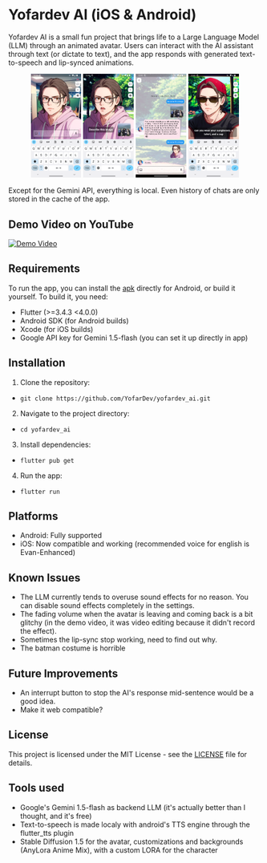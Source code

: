 # Yofardev AI (iOS & Android)

Yofardev AI is a small fun project that brings life to a Large Language Model (LLM) through an animated avatar. Users can interact with the AI assistant through text (or dictate to text), and the app responds with generated text-to-speech and lip-synced animations.

<p align="center">
  <img src="screenshots/1.png" width="20%" />
  <img src="screenshots/2.png" width="20%" />
  <img src="screenshots/3.png" width="20%" />
  <img src="screenshots/4.png" width="20%" />
</p>

Except for the Gemini API, everything is local. Even history of chats are only stored in the cache of the app.

## Demo Video on YouTube

[![Demo Video](https://img.youtube.com/vi/nzVYq8lGkHI/0.jpg)](https://www.youtube.com/watch?v=nzVYq8lGkHI)

## Requirements

To run the app, you can install the [apk](https://github.com/YofarDev/yofardev_ai/releases/) directly for Android, or build it yourself. To build it, you need:

- Flutter (>=3.4.3 <4.0.0)
- Android SDK (for Android builds)
- Xcode (for iOS builds)
- Google API key for Gemini 1.5-flash (you can set it up directly in app)

## Installation

1. Clone the repository:

- `git clone https://github.com/YofarDev/yofardev_ai.git`

2. Navigate to the project directory:

- `cd yofardev_ai`

3. Install dependencies:

- `flutter pub get`

4. Run the app:

- `flutter run`

## Platforms

- Android: Fully supported
- iOS: Now compatible and working (recommended voice for english is Evan-Enhanced)

## Known Issues

- The LLM currently tends to overuse sound effects for no reason. You can disable sound effects completely in the settings.
- The fading volume when the avatar is leaving and coming back is a bit glitchy (in the demo video, it was video editing because it didn't record the effect).
- Sometimes the lip-sync stop working, need to find out why.
- The batman costume is horrible

## Future Improvements

- An interrupt button to stop the AI's response mid-sentence would be a good idea.
- Make it web compatible?

## License

This project is licensed under the MIT License - see the [LICENSE](LICENSE) file for details.

## Tools used

- Google's Gemini 1.5-flash as backend LLM (it's actually better than I thought, and it's free)
- Text-to-speech is made localy with android's TTS engine through the flutter_tts plugin
- Stable Diffusion 1.5 for the avatar, customizations and backgrounds (AnyLora Anime Mix), with a custom LORA for the character
